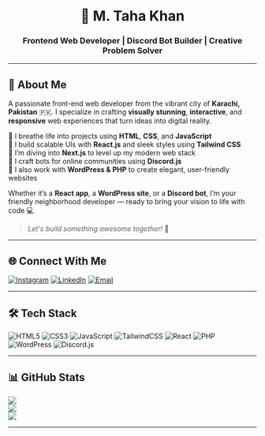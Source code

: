 <h1 align="center">🌙 M. Taha Khan</h1>
<h3 align="center">Frontend Web Developer | Discord Bot Builder | Creative Problem Solver</h3>

---

## 💫 About Me

A passionate front-end web developer from the vibrant city of **Karachi, Pakistan** 🇵🇰. I specialize in crafting **visually stunning**, **interactive**, and **responsive** web experiences that turn ideas into digital reality.

🔹 I breathe life into projects using **HTML**, **CSS**, and **JavaScript**  
🔹 I build scalable UIs with **React.js** and sleek styles using **Tailwind CSS**  
🔹 I’m diving into **Next.js** to level up my modern web stack  
🔹 I craft bots for online communities using **Discord.js**  
🔹 I also work with **WordPress & PHP** to create elegant, user-friendly websites

Whether it’s a **React app**, a **WordPress site**, or a **Discord bot**, I’m your friendly neighborhood developer — ready to bring your vision to life with code 💻

> *Let's build something awesome together!* 🚀

---

## 🌐 Connect With Me

[![Instagram](https://img.shields.io/badge/Instagram-%23E4405F.svg?logo=Instagram&logoColor=white)](https://instagram.com/d.a.r.t.h_r.e.v.a.n)
[![LinkedIn](https://img.shields.io/badge/LinkedIn-%230077B5.svg?logo=linkedin&logoColor=white)](https://linkedin.com/in/taha-khan03)
[![Email](https://img.shields.io/badge/Email-D14836?logo=gmail&logoColor=white)](mailto:taha82426980@gmail.com)

---

## 🛠️ Tech Stack

![HTML5](https://img.shields.io/badge/html5-%23E34F26.svg?style=flat&logo=html5&logoColor=white)
![CSS3](https://img.shields.io/badge/css3-%231572B6.svg?style=flat&logo=css3&logoColor=white)
![JavaScript](https://img.shields.io/badge/javascript-%23323330.svg?style=flat&logo=javascript&logoColor=%23F7DF1E)
![TailwindCSS](https://img.shields.io/badge/tailwindcss-%2338B2AC.svg?style=flat&logo=tailwind-css&logoColor=white)
![React](https://img.shields.io/badge/react-%2320232a.svg?style=flat&logo=react&logoColor=%2361DAFB)
![PHP](https://img.shields.io/badge/php-%23777BB4.svg?style=flat&logo=php&logoColor=white)
![WordPress](https://img.shields.io/badge/wordpress-%23117AC9.svg?style=flat&logo=wordpress&logoColor=white)
![Discord.js](https://img.shields.io/badge/discord.js-%235865F2.svg?style=flat&logo=discord&logoColor=white)

---

## 📊 GitHub Stats

![](https://github-readme-stats.vercel.app/api?username=Delepover56&theme=transparent&hide_border=true&include_all_commits=false&count_private=true)<br/>
![](https://nirzak-streak-stats.vercel.app/?user=Delepover56&theme=transparent&hide_border=true)<br/>
![](https://github-readme-stats.vercel.app/api/top-langs/?username=Delepover56&theme=transparent&hide_border=true&layout=compact)

---

<!-- Proudly crafted by Taha Khan 🤝 -->

